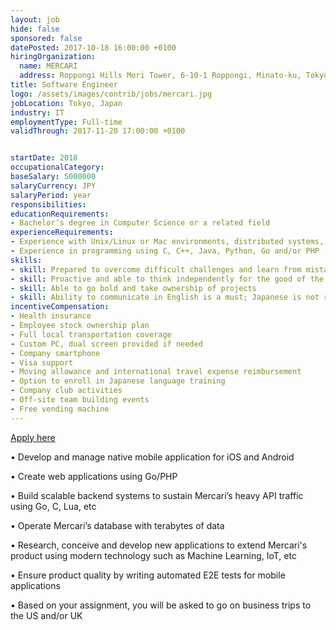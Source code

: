 ```yaml
---
layout: job
hide: false
sponsored: false
datePosted: 2017-10-18 16:00:00 +0100
hiringOrganization:
  name: MERCARI
  address: Roppongi Hills Mori Tower, 6-10-1 Roppongi, Minato-ku, Tokyo 106-6118, Japan
title: Software Engineer
logo: /assets/images/contrib/jobs/mercari.jpg
jobLocation: Tokyo, Japan
industry: IT
employmentType: Full-time
validThrough: 2017-11-20 17:00:00 +0100


startDate: 2018
occupationalCategory:
baseSalary: 5000000
salaryCurrency: JPY
salaryPeriod: year
responsibilities:
educationRequirements:
- Bachelor’s degree in Computer Science or a related field
experienceRequirements:
- Experience with Unix/Linux or Mac environments, distributed systems, machine learning, information retrieval and TCP/IP
- Experience in programming using C, C++, Java, Python, Go and/or PHP
skills:
- skill: Prepared to overcome difficult challenges and learn from mistakes
- skill: Proactive and able to think independently for the good of the team
- skill: Able to go bold and take ownership of projects
- skill: Ability to communicate in English is a must; Japanese is not required
incentiveCompensation:
- Health insurance
- Employee stock ownership plan
- Full local transportation coverage
- Custom PC, dual screen provided if needed
- Company smartphone
- Visa support
- Moving allowance and international travel expense reimbursement
- Option to enroll in Japanese language training
- Company club activities
- Off-site team building events
- Free vending machine
---
```


<a class="btn btn--dark" href="http://www.topcareer.jp/inter/job/detail/001940/">
    Apply here
</a>

• Develop and manage native mobile application for iOS and Android

• Create web applications using Go/PHP

• Build scalable backend systems to sustain Mercari’s heavy API traffic using Go, C, Lua, etc

• Operate Mercari’s database with terabytes of data

• Research, conceive and develop new applications to extend Mercari's product using modern technology such as Machine Learning, IoT, etc

• Ensure product quality by writing automated E2E tests for mobile applications

• Based on your assignment, you will be asked to go on business trips to the US and/or UK
